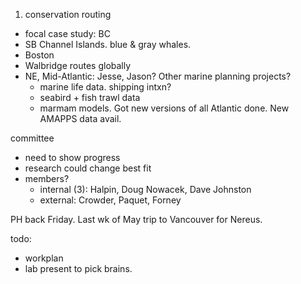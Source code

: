 
1. conservation routing
- focal case study: BC
- SB Channel Islands. blue & gray whales.
- Boston
- Walbridge routes globally
- NE, Mid-Atlantic: Jesse, Jason? Other marine planning projects?
  - marine life data. shipping intxn?
  - seabird + fish trawl data
  - marmam models. Got new versions of all Atlantic done. New AMAPPS data avail.

committee
- need to show progress
- research could change best fit
- members?
  - internal (3): Halpin, Doug Nowacek, Dave Johnston
  - external: Crowder, Paquet, Forney

PH back Friday. Last wk of May trip to Vancouver for Nereus.


todo:
- workplan
- lab present to pick brains.
